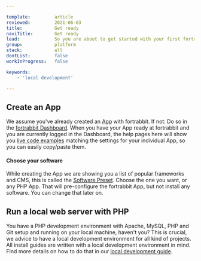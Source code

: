 ```yaml
---

template:         article
reviewed:         2021-06-03
title:            Get ready
naviTitle:        Get ready
lead:             So you are about to get started with your first fortrabbit App. This short guide makes sure that everything is ready to start with one of our install guides.
group:            platform
stack:            all
dontList:         false
workInProgress:   false

keywords:
    - 'local development'

---
```


## Create an App

We assume you've already created an [App](/app) with fortrabbit. If not: Do so in the [fortrabbit Dashboard](/dashboard). When you have your App ready at fortrabbit and you are currently logged in the Dashboard, the help pages here will show you [live code examples](access-methods#toc-the-code-example-helper) matching the settings for your individual App, so you can easily copy/paste them.

#### Choose your software

While creating the App we are showing you a list of popular frameworks and CMS, this is called the [Software Preset](app#toc-software-preset). Choose the one you want, or any PHP App. That will pre-configure the fortrabbit App, but not install any software. You can change that later on.

## Run a local web server with PHP

You have a PHP development environment with Apache, MySQL, PHP and Git setup and running on your local machine, haven't you? This is crucial, we advice to have a local development environment for all kind of projects. All install guides are written with a local development environment in mind. Find more details on how to do that in our [local development guide](local-development).